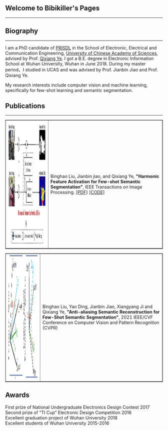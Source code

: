 ## Welcome to Bibikiller's Pages
---

## Biography
---
I am a PhD candidate of [PRISDL](https://ucassdl.cn/) in the School of Electronic, Electrical and Communication Engineering, [University of Chinese Academy of Sciences](http://english.ucas.ac.cn/), advised by Prof. [Qixiang Ye](http://people.ucas.ac.cn/~0007279?language=en). I got a B.E. degree in Electronic Information School at Wuhan University, Wuhan in June 2018. During my master period，I studied in UCAS and was advised by Prof. Jianbin Jiao and Prof. Qixiang Ye.

My research interests include computer vision and machine learning, specifically for few-shot learning and semantic segmentation.

## Publications
---
<table border="1">
<tr>
<td><img src="/HFA.png"  height="400" width="500"></td>
<td>Binghao Liu, Jianbin jiao, and Qixiang Ye,   
<b>"Harmonic Feature Activation for Few-shot Semantic Segmentation"</b>,   
IEEE Transactions on Image Processing. <a href="https://ieeexplore.ieee.org/document/9356450">[PDF]</a> <a href="https://github.com/Bibikiller/HFA">[CODE]</a>
</td>
</tr>
</table>  

<table border="1">
<tr>
<td><img src="/ASR.png"  height="400" width="500"></td>
<td>Binghao Liu, Yao Ding, Jianbin Jiao, Xiangyang Ji and Qixiang Ye,   
<b>"Anti-aliasing Semantic Reconstruction for Few-Shot Semantic Segmentation"</b>,   
2021 IEEE/CVF Conference on Computer Vision and Pattern Recognition (CVPR)
</td>
</tr>
</table>  

## Awards
First prize of National Undergraduate Electronics Design Contest 2017  
Second prize of “TI Cup” Electronic Design Competition 2016  
Excellent graduation project of Wuhan University 2018  
Excellent students of Wuhan University 2015-2016  




